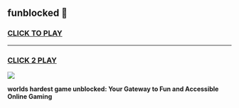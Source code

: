 
## funblocked 👋
<h3>
<a href="https://premium.freeplayer.one?title=funblocked&ref=14F">CLICK TO PLAY</a></h3>
<hr>

<h3>
<a href="https://premium.freeplayer.one?title=funblocked&ref=14F">CLICK 2 PLAY</a>
  
</h3>

<a href="https://premium.freeplayer.one?title=funblocked&ref=12F/"><img src="https://clearcache.store/games.png"></a>


**worlds hardest game unblocked: Your Gateway to Fun and Accessible Online Gaming**
